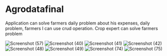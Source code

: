 # Agrodatafinal
Application can solve farmers daily problem about his expenses, daily problem, farmers l can use crud operation.
Crop expert can solve farmers problem 

![Screenshot (57)](https://user-images.githubusercontent.com/69863748/171468646-b6d5e31c-da64-4cc2-a60f-1230b7c43a13.png)
![Screenshot (40)](https://user-images.githubusercontent.com/69863748/171468724-8ea7044e-89f5-46ab-ab89-7edc9ba3dfef.png)
![Screenshot (41)](https://user-images.githubusercontent.com/69863748/171468732-7d292e76-1c9f-481f-89f5-bf87e786781e.png)
![Screenshot (42)](https://user-images.githubusercontent.com/69863748/171468745-729f95d9-77ef-45c2-8d22-9f1e7428aee0.png)
![Screenshot (48)](https://user-images.githubusercontent.com/69863748/171468782-ca5b3986-45ee-4393-aeca-5c0b863abba0.png)
![Screenshot (49)](https://user-images.githubusercontent.com/69863748/171468827-7ffd2dda-aed9-472f-935c-883173b27f07.png)
![Screenshot (74)](https://user-images.githubusercontent.com/69863748/171468890-cae99082-e5eb-494b-a33e-3b2bda55f0b2.png)
![Screenshot (75)](https://user-images.githubusercontent.com/69863748/171468921-8e8bd4a2-b324-46f7-8b4a-c4d3d72fbb01.png)
